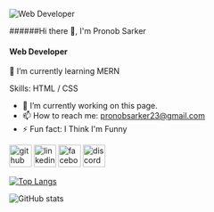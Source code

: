 ![Web Developer ](https://raw.githubusercontent.com/TheDudeThatCode/TheDudeThatCode/master/Assets/Designer.gif)


######Hi there 👋, I'm Pronob Sarker
#### Web Developer 

🌱 I’m currently learning MERN

Skills:  HTML / CSS

- 🔭 I’m currently working on this page. 
- 📫 How to reach me: pronobsarker23@gmail.com 
- ⚡ Fun fact: I Think I'm Funny  


[<img src='https://cdn.jsdelivr.net/npm/simple-icons@3.0.1/icons/github.svg' alt='github' height='40'>](https://github.com/pronobsarker23)  [<img src='https://cdn.jsdelivr.net/npm/simple-icons@3.0.1/icons/linkedin.svg' alt='linkedin' height='40'>](https://www.linkedin.com/in/pronobsarker/)  [<img src='https://cdn.jsdelivr.net/npm/simple-icons@3.0.1/icons/facebook.svg' alt='facebook' height='40'>](https://www.facebook.com/pronob)  [<img src='https://cdn.jsdelivr.net/npm/simple-icons@3.0.1/icons/discord.svg' alt='discord' height='40'>](pronobak223)  

[![Top Langs](https://github-readme-stats.vercel.app/api/top-langs/?username=pronobsarker23)](https://github.com/anuraghazra/github-readme-stats)

![GitHub stats](https://github-readme-stats.vercel.app/api?username=pronobsarker23&show_icons=true)  

 
